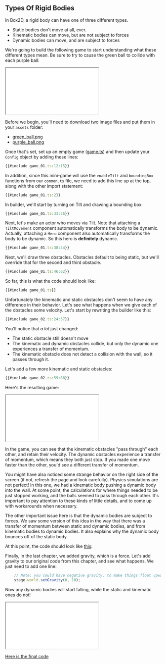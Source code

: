 ## Types Of Rigid Bodies

In Box2D, a rigid body can have one of three different types.

- Static bodies don't move at all, ever.
- Kinematic bodies can move, but are not subject to forces
- Dynamic bodies can move, and are subject to forces

We're going to build the following game to start understanding what these different types mean.  Be sure to try to cause the green ball to collide with each purple ball:

<iframe src="./game_01.iframe.html"></iframe>

Before we begin, you'll need to download two image files and put them in your
`assets` folder:

- [green_ball.png](rigidbody/green_ball.png)
- [purple_ball.png](rigidbody/purple_ball.png)

Once that's set, set up an empty game ([game.ts](../empty/game.ts)) and then update your `Config` object by
adding these lines:

```typescript
{{#include game_01.ts:12:15}}
```

In addition, since this mini-game will use the `enableTilt` and `boundingBox`
functions from our `common.ts` file, we need to add this line up at the top,
along with the other import statement:

```typescript
{{#include game_01.ts:2}}
```

In builder, we'll start by turning on Tilt and drawing a bounding box:

```typescript
{{#include game_01.ts:33:36}}
```

Next, let's make an actor who moves via Tilt.  Note that attaching a
`TiltMovement` component automatically transforms the body to be dynamic.
Actually, attaching a `Hero` component also automatically transforms the body to
be dynamic.  So this hero is **definitely** dynamic.

```typescript
{{#include game_01.ts:38:44}}
```

Next, we'll draw three obstacles.  Obstacles default to being static, but we'll
override that for the second and third obstacle.

```typescript
{{#include game_01.ts:46:62}}
```

So far, this is what the code should look like:

```typescript
{{#include game_01.ts}}
```

Unfortunately the kinematic and static obstacles don't seem to have any
difference in their behavior.  Let's see what happens when we give each of the
obstacles some velocity.  Let's start by rewriting the builder like this:

```typescript
{{#include game_02.ts:24:57}}
```

You'll notice that *a lot* just changed:

- The static obstacle still doesn't move
- The kinematic and dynamic obstacles collide, but only the dynamic one
  experiences a transfer of momentum.
- The kinematic obstacle does not detect a collision with the wall, so it passes
  through it.

Let's add a few more kinematic and static obstacles:

```typescript
{{#include game_02.ts:59:88}}
```

Here's the resulting game:

<iframe src="./game_02.iframe.html"></iframe>

In the game, you can see that the kinematic obstacles "pass through" each other,
and retain their velocity.  The dynamic obstacles experience a transfer of
momentum, which means they both just stop.  If you made one move faster than the
other, you'd see a different transfer of momentum.

You might have also noticed some strange behavior on the right side of the
screen (if not, refresh the page and look carefully).  Physics simulations are
not perfect!  In this one, we had a kinematic body pushing a dynamic body into
the wall.  At some point, the calculations for where things needed to be just
stopped working, and the balls seemed to pass through each other.  It's
important to pay attention to these kinds of little details, and to come up with
workarounds when necessary.

The other important issue here is that the dynamic bodies are subject to forces.
We saw some version of this idea in the way that there was a transfer of
momentum between static and dynamic bodies, and from kinematic bodies to dynamic
bodies.  It also explains why the dynamic body bounces off of the static body.

At this point, the code should look like [this](game_02.ts):

Finally, in the last chapter, we added gravity, which is a force.  Let's add
gravity to our original code from this chapter, and see what happens.  We just
need to add one line:

```typescript
    // Note: you could have negative gravity, to make things float upward...
    stage.world.setGravity(0, 10);
```

Now any dynamic bodies will start falling, while the static and kinematic ones
do not!

<iframe src="./game_03.iframe.html"></iframe>

[Here is the final code](game_03.ts)
